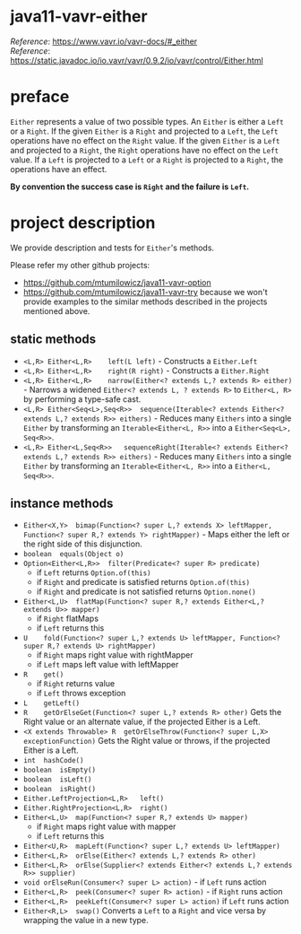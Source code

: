 # java11-vavr-either

_Reference_: https://www.vavr.io/vavr-docs/#_either  
_Reference_: https://static.javadoc.io/io.vavr/vavr/0.9.2/io/vavr/control/Either.html  

# preface
`Either` represents a value of two possible types. An 
`Either` is either a `Left` or a `Right`. If the given 
`Either` is a `Right` and projected to a `Left`, the `Left` 
operations have no effect on the `Right` value. If the 
given `Either` is a `Left` and projected to a `Right`, the 
`Right` operations have no effect on the `Left` value. If 
a `Left` is projected to a `Left` or a `Right` is projected 
to a `Right`, the operations have an effect.

**By convention the success case is `Right` and the 
failure is `Left`.**

# project description
We provide description and tests for `Either`'s methods.

Please refer my other github projects: 
* https://github.com/mtumilowicz/java11-vavr-option 
* https://github.com/mtumilowicz/java11-vavr-try
because we won't provide examples to the similar 
methods described in the projects mentioned above.

## static methods
* `<L,R> Either<L,R>	left(L left)` - 
Constructs a `Either.Left`
* `<L,R> Either<L,R>	right(R right)` - 
Constructs a `Either.Right`
* `<L,R> Either<L,R>	narrow(Either<? extends L,? extends R> either)` - 
Narrows a widened `Either<? extends L, ? extends R>` to 
`Either<L, R>` by performing a type-safe cast.
* `<L,R> Either<Seq<L>,Seq<R>>	sequence(Iterable<? extends Either<? extends L,? extends R>> eithers)` - 
Reduces many `Eithers` into a single `Either` by 
transforming an `Iterable<Either<L, R>>` into a 
`Either<Seq<L>, Seq<R>>`.
* `<L,R> Either<L,Seq<R>>	sequenceRight(Iterable<? extends Either<? extends L,? extends R>> eithers)` - 
Reduces many `Eithers` into a single `Either` by 
transforming an `Iterable<Either<L, R>>` into a 
`Either<L, Seq<R>>`.

## instance methods
* `Either<X,Y>	bimap(Function<? super L,? extends X> leftMapper,
     Function<? super R,? extends Y> rightMapper)` - 
Maps either the left or the right side of this disjunction.
* `boolean	equals(Object o)`
* `Option<Either<L,R>>	filter(Predicate<? super R> predicate)`
    * if `Left` returns `Option.of(this)`
    * if `Right` and predicate is satisfied 
    returns `Option.of(this)`
    * if `Right` and predicate is not satisfied 
    returns `Option.none()`
* `Either<L,U>	flatMap(Function<? super R,? extends Either<L,? extends U>> mapper)`
    * if `Right` flatMaps
    * if `Left` returns this
* `U	fold(Function<? super L,? extends U> leftMapper,
    Function<? super R,? extends U> rightMapper)`
    * if `Right` maps right value with rightMapper
    * if `Left` maps left value with leftMapper
* `R	get()`
    * if `Right` returns value
    * if `Left` throws exception
* `L	getLeft()`
* `R	getOrElseGet(Function<? super L,? extends R> other)`
Gets the Right value or an alternate value, 
if the projected Either is a Left.
* `<X extends Throwable> R	getOrElseThrow(Function<? super L,X> exceptionFunction)`
Gets the Right value or throws, if the projected Either is a Left.
* `int	hashCode()`
* `boolean	isEmpty()`
* `boolean	isLeft()`
* `boolean	isRight()`
* `Either.LeftProjection<L,R>	left()`
* `Either.RightProjection<L,R>	right()`
* `Either<L,U>	map(Function<? super R,? extends U> mapper)`
    * if `Right` maps right value with mapper
    * if `Left` returns this
* `Either<U,R>	mapLeft(Function<? super L,? extends U> leftMapper)`
* `Either<L,R>	orElse(Either<? extends L,? extends R> other)` 
* `Either<L,R>	orElse(Supplier<? extends Either<? extends L,? extends R>> supplier)` 
* `void	orElseRun(Consumer<? super L> action)` - 
if `Left` runs action
* `Either<L,R>	peek(Consumer<? super R> action)` - 
if `Right` runs action
* `Either<L,R>	peekLeft(Consumer<? super L> action)` 
if `Left` runs action
* `Either<R,L>	swap()`
Converts a `Left` to a `Right` and vice versa by wrapping the 
value in a new type.